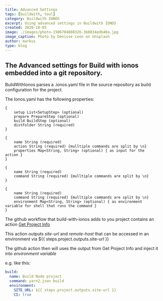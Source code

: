```yaml
---
title: Advanced Settings
tags: [buildwith, tool]
category: Buildwith IONOS
excerpt: Using advanced settings in Buildwith IONOS
created: 2020-10-05
image: ./images/photo-1506704888326-3b8834edb40a.jpg
image_caption: Photo by Denisse Leon on Unsplash
author: markus
type: blog
---
```


## The Advanced settings for Build with ionos embedded into a git repository.

BuildWithIonos parses a .ionos.yaml file in the source repository as build configuration for the project.

The Ionos.yaml has the following properties:

```java:title=Ionos.type
{
    setup List<SetupStep> (optional)
    prepare PrepareStep (optional)
    build BuildStep (optional)
    distFolder String (required)
}
```

```java:title=SetupStep.type
{
    name String (required)
    action String (required) {mulltiple commands are split by \n}
    properties Map<String, String> (optional) { as input for the action }
}
```

```java:title=PrepareStep.type
{
    name String (required)
    command String (required) {mulltiple commands are split by \n}
}
```

```java:title=BuildStep.type
{
    name String (required)
    command String (required) {mulltiple commands are split by \n}
    environment Map<String, String> (optional) { as environment variable for shell that runs the command }
}
```

The github workflow that build-with-ionos adds to you project contains an action [Get Project Info](https://github.com/marketplace/actions/get-project-info)

This action outputs *site-url* and *remote-host* that can be accessed in an environment via ${{ steps.project.outputs.site-url }}

The github action then will uses the output from Get Project Info and inject it into *environment variable*

e.g. like this:
```yaml
build:
  name: Build Node project
  command: yarn2.json build
  environment:
    SITE_URL: ${{ steps.project.outputs.site-url }}
    CI: true
```

